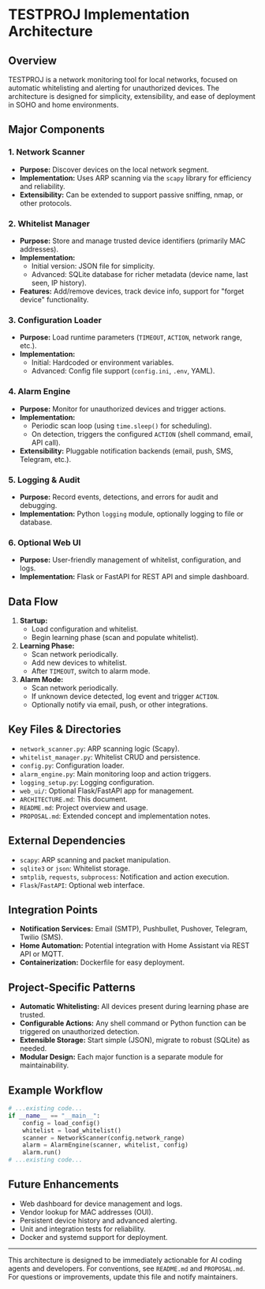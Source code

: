 # TESTPROJ Implementation Architecture

## Overview
TESTPROJ is a network monitoring tool for local networks, focused on automatic whitelisting and alerting for unauthorized devices. The architecture is designed for simplicity, extensibility, and ease of deployment in SOHO and home environments.

## Major Components

### 1. Network Scanner
- **Purpose:** Discover devices on the local network segment.
- **Implementation:** Uses ARP scanning via the `scapy` library for efficiency and reliability.
- **Extensibility:** Can be extended to support passive sniffing, nmap, or other protocols.

### 2. Whitelist Manager
- **Purpose:** Store and manage trusted device identifiers (primarily MAC addresses).
- **Implementation:**
  - Initial version: JSON file for simplicity.
  - Advanced: SQLite database for richer metadata (device name, last seen, IP history).
- **Features:** Add/remove devices, track device info, support for "forget device" functionality.

### 3. Configuration Loader
- **Purpose:** Load runtime parameters (`TIMEOUT`, `ACTION`, network range, etc.).
- **Implementation:**
  - Initial: Hardcoded or environment variables.
  - Advanced: Config file support (`config.ini`, `.env`, YAML).

### 4. Alarm Engine
- **Purpose:** Monitor for unauthorized devices and trigger actions.
- **Implementation:**
  - Periodic scan loop (using `time.sleep()` for scheduling).
  - On detection, triggers the configured `ACTION` (shell command, email, API call).
- **Extensibility:** Pluggable notification backends (email, push, SMS, Telegram, etc.).

### 5. Logging & Audit
- **Purpose:** Record events, detections, and errors for audit and debugging.
- **Implementation:** Python `logging` module, optionally logging to file or database.

### 6. Optional Web UI
- **Purpose:** User-friendly management of whitelist, configuration, and logs.
- **Implementation:** Flask or FastAPI for REST API and simple dashboard.

## Data Flow
1. **Startup:**
   - Load configuration and whitelist.
   - Begin learning phase (scan and populate whitelist).
2. **Learning Phase:**
   - Scan network periodically.
   - Add new devices to whitelist.
   - After `TIMEOUT`, switch to alarm mode.
3. **Alarm Mode:**
   - Scan network periodically.
   - If unknown device detected, log event and trigger `ACTION`.
   - Optionally notify via email, push, or other integrations.

## Key Files & Directories
- `network_scanner.py`: ARP scanning logic (Scapy).
- `whitelist_manager.py`: Whitelist CRUD and persistence.
- `config.py`: Configuration loader.
- `alarm_engine.py`: Main monitoring loop and action triggers.
- `logging_setup.py`: Logging configuration.
- `web_ui/`: Optional Flask/FastAPI app for management.
- `ARCHITECTURE.md`: This document.
- `README.md`: Project overview and usage.
- `PROPOSAL.md`: Extended concept and implementation notes.

## External Dependencies
- `scapy`: ARP scanning and packet manipulation.
- `sqlite3` or `json`: Whitelist storage.
- `smtplib`, `requests`, `subprocess`: Notification and action execution.
- `Flask`/`FastAPI`: Optional web interface.

## Integration Points
- **Notification Services:** Email (SMTP), Pushbullet, Pushover, Telegram, Twilio (SMS).
- **Home Automation:** Potential integration with Home Assistant via REST API or MQTT.
- **Containerization:** Dockerfile for easy deployment.

## Project-Specific Patterns
- **Automatic Whitelisting:** All devices present during learning phase are trusted.
- **Configurable Actions:** Any shell command or Python function can be triggered on unauthorized detection.
- **Extensible Storage:** Start simple (JSON), migrate to robust (SQLite) as needed.
- **Modular Design:** Each major function is a separate module for maintainability.

## Example Workflow
```python
# ...existing code...
if __name__ == "__main__":
    config = load_config()
    whitelist = load_whitelist()
    scanner = NetworkScanner(config.network_range)
    alarm = AlarmEngine(scanner, whitelist, config)
    alarm.run()
# ...existing code...
```

## Future Enhancements
- Web dashboard for device management and logs.
- Vendor lookup for MAC addresses (OUI).
- Persistent device history and advanced alerting.
- Unit and integration tests for reliability.
- Docker and systemd support for deployment.

---
This architecture is designed to be immediately actionable for AI coding agents and developers. For conventions, see `README.md` and `PROPOSAL.md`. For questions or improvements, update this file and notify maintainers.